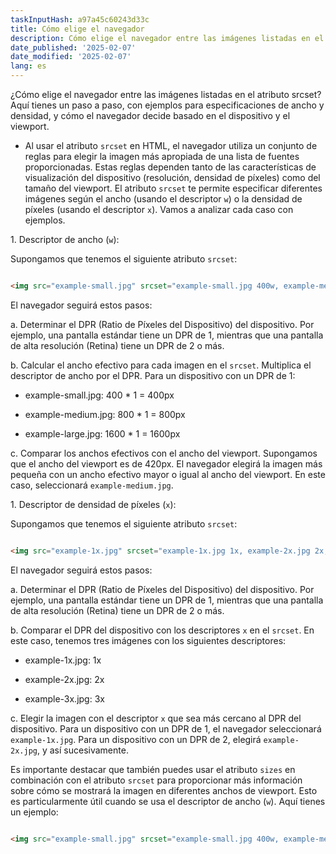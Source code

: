 ```yaml
---
taskInputHash: a97a45c60243d33c
title: Cómo elige el navegador
description: Cómo elige el navegador entre las imágenes listadas en el atributo srcset
date_published: '2025-02-07'
date_modified: '2025-02-07'
lang: es
---
```

¿Cómo elige el navegador entre las imágenes listadas en el atributo srcset? Aquí tienes un paso a paso, con ejemplos para especificaciones de ancho y densidad, y cómo el navegador decide basado en el dispositivo y el viewport.

- Al usar el atributo `srcset` en HTML, el navegador utiliza un conjunto de reglas para elegir la imagen más apropiada de una lista de fuentes proporcionadas. Estas reglas dependen tanto de las características de visualización del dispositivo (resolución, densidad de píxeles) como del tamaño del viewport. El atributo `srcset` te permite especificar diferentes imágenes según el ancho (usando el descriptor `w`) o la densidad de píxeles (usando el descriptor `x`). Vamos a analizar cada caso con ejemplos.

1\. Descriptor de ancho (`w`):

Supongamos que tenemos el siguiente atributo `srcset`:

```html

<img src="example-small.jpg" srcset="example-small.jpg 400w, example-medium.jpg 800w, example-large.jpg 1600w" alt="Imagen Ejemplo">

```

El navegador seguirá estos pasos:

a. Determinar el DPR (Ratio de Píxeles del Dispositivo) del dispositivo. Por ejemplo, una pantalla estándar tiene un DPR de 1, mientras que una pantalla de alta resolución (Retina) tiene un DPR de 2 o más.

b. Calcular el ancho efectivo para cada imagen en el `srcset`. Multiplica el descriptor de ancho por el DPR. Para un dispositivo con un DPR de 1:

- example-small.jpg: 400 \* 1 = 400px

- example-medium.jpg: 800 \* 1 = 800px

- example-large.jpg: 1600 \* 1 = 1600px

c. Comparar los anchos efectivos con el ancho del viewport. Supongamos que el ancho del viewport es de 420px. El navegador elegirá la imagen más pequeña con un ancho efectivo mayor o igual al ancho del viewport. En este caso, seleccionará `example-medium.jpg`.

1\. Descriptor de densidad de píxeles (`x`):

Supongamos que tenemos el siguiente atributo `srcset`:

```html

<img src="example-1x.jpg" srcset="example-1x.jpg 1x, example-2x.jpg 2x, example-3x.jpg 3x" alt="Imagen Ejemplo">

```

El navegador seguirá estos pasos:

a. Determinar el DPR (Ratio de Píxeles del Dispositivo) del dispositivo. Por ejemplo, una pantalla estándar tiene un DPR de 1, mientras que una pantalla de alta resolución (Retina) tiene un DPR de 2 o más.

b. Comparar el DPR del dispositivo con los descriptores `x` en el `srcset`. En este caso, tenemos tres imágenes con los siguientes descriptores:

- example-1x.jpg: 1x

- example-2x.jpg: 2x

- example-3x.jpg: 3x

c. Elegir la imagen con el descriptor `x` que sea más cercano al DPR del dispositivo. Para un dispositivo con un DPR de 1, el navegador seleccionará `example-1x.jpg`. Para un dispositivo con un DPR de 2, elegirá `example-2x.jpg`, y así sucesivamente.

Es importante destacar que también puedes usar el atributo `sizes` en combinación con el atributo `srcset` para proporcionar más información sobre cómo se mostrará la imagen en diferentes anchos de viewport. Esto es particularmente útil cuando se usa el descriptor de ancho (`w`). Aquí tienes un ejemplo:

```html

<img src="example-small.jpg" srcset="example-small.jpg 400w, example-medium.jpg 800w, example-large.jpg 1600w" sizes="(max-width: 480px) 100vw, (max-width: 960px) 50vw,

```
